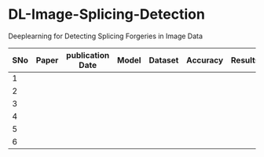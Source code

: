 # DL-Image-Splicing-Detection
Deeplearning for Detecting Splicing Forgeries in Image Data

| SNo | Paper | publication Date | Model | Dataset | Accuracy | Results |
|-----|-------|------------------|-------|---------|----------|---------|
| 1   |       |                  |       |         |          |         |
| 2   |       |                  |       |         |          |         |
| 3   |       |                  |       |         |          |         |
| 4   |       |                  |       |         |          |         |
| 5   |       |                  |       |         |          |         |
| 6   |       |                  |       |         |          |         |
